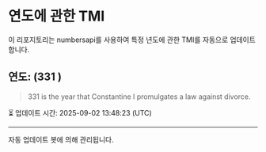 
# 연도에 관한 TMI

이 리포지토리는 numbersapi를 사용하여 특정 년도에 관한 TMI를 자동으로 업데이트합니다.

## 연도: (331 )
> 331 is the year that Constantine I promulgates a law against divorce.

⏳ 업데이트 시간: 2025-09-02 13:48:23 (UTC)

---
자동 업데이트 봇에 의해 관리됩니다.
